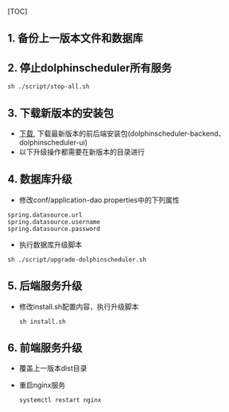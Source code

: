 [TOC]

1\. 备份上一版本文件和数据库
----------------

2\. 停止dolphinscheduler所有服务
--------------------------

`sh ./script/stop-all.sh`

3\. 下载新版本的安装包
-------------

*   [下载](https://dolphinscheduler.apache.org/zh-cn/download/1.2.0), 下载最新版本的前后端安装包(dolphinscheduler-backend、dolphinscheduler-ui)
*   以下升级操作都需要在新版本的目录进行

4\. 数据库升级
---------

*   修改conf/application-dao.properties中的下列属性

```properties
spring.datasource.url
spring.datasource.username
spring.datasource.password
```

*   执行数据库升级脚本

`sh ./script/upgrade-dolphinscheduler.sh`

5\. 后端服务升级
----------

*   修改install.sh配置内容，执行升级脚本

    `sh install.sh`

6\. 前端服务升级
----------

*   覆盖上一版本dist目录

*   重启nginx服务

    `systemctl restart nginx`
